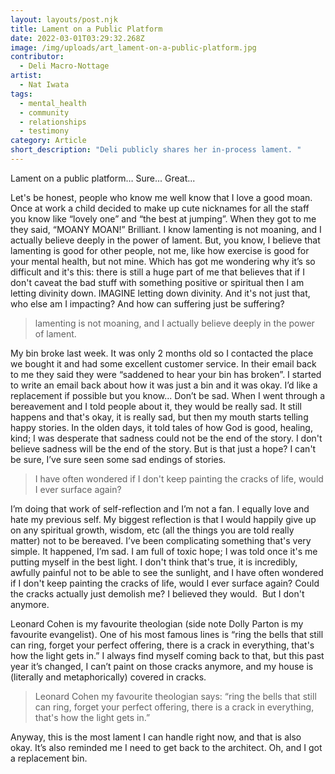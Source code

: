 ```yaml
---
layout: layouts/post.njk
title: Lament on a Public Platform
date: 2022-03-01T03:29:32.268Z
image: /img/uploads/art_lament-on-a-public-platform.jpg
contributor:
  - Deli Macro-Nottage
artist:
  - Nat Iwata
tags:
  - mental_health
  - community
  - relationships
  - testimony
category: Article
short_description: "Deli publicly shares her in-process lament. "
---
```

Lament on a public platform… Sure... Great... 



Let's be honest, people who know me well know that I love a good moan. Once at work a child decided to make up cute nicknames for all the staff you know like “lovely one” and “the best at jumping”. When they got to me they said, “MOANY MOAN!” Brilliant. I know lamenting is not moaning, and I actually believe deeply in the power of lament. But, you know, I believe that lamenting is good for other people, not me, like how exercise is good for your mental health, but not mine. Which has got me wondering why it’s so difficult and it's this: there is still a huge part of me that believes that if I don't caveat the bad stuff with something positive or spiritual then I am letting divinity down. IMAGINE letting down divinity. And it's not just that, who else am I impacting? And how can suffering just be suffering?  

> lamenting is not moaning, and I actually believe deeply in the power of lament.

My bin broke last week. It was only 2 months old so I contacted the place we bought it and had some excellent customer service. In their email back to me they said they were “saddened to hear your bin has broken”. I started to write an email back about how it was just a bin and it was okay. I’d like a replacement if possible but you know... Don’t be sad. When I went through a bereavement and I told people about it, they would be really sad. It still happens and that's okay, it is really sad, but then my mouth starts telling happy stories. In the olden days, it told tales of how God is good, healing, kind; I was desperate that sadness could not be the end of the story. I don't believe sadness will be the end of the story. But is that just a hope? I can't be sure, I’ve sure seen some sad endings of stories. 

> I have often wondered if I don't keep painting the cracks of life, would I ever surface again? 

I’m doing that work of self-reflection and I’m not a fan. I equally love and hate my previous self. My biggest reflection is that I would happily give up on any spiritual growth, wisdom, etc (all the things you are told really matter) not to be bereaved. I’ve been complicating something that's very simple. It happened, I’m sad. I am full of toxic hope; I was told once it's me putting myself in the best light. I don't think that's true, it is incredibly, awfully painful not to be able to see the sunlight, and I have often wondered if I don't keep painting the cracks of life, would I ever surface again? Could the cracks actually just demolish me? I believed they would.  But I don't anymore.  



Leonard Cohen is my favourite theologian (side note Dolly Parton is my favourite evangelist). One of his most famous lines is “ring the bells that still can ring, forget your perfect offering, there is a crack in everything, that's how the light gets in.” I always find myself coming back to that, but this past year it’s changed, I can’t paint on those cracks anymore, and my house is (literally and metaphorically) covered in cracks. 

> Leonard Cohen my favourite theologian says: “ring the bells that still can ring, forget your perfect offering, there is a crack in everything, that's how the light gets in.” 

Anyway, this is the most lament I can handle right now, and that is also okay. It’s also reminded me I need to get back to the architect. Oh, and I got a replacement bin.